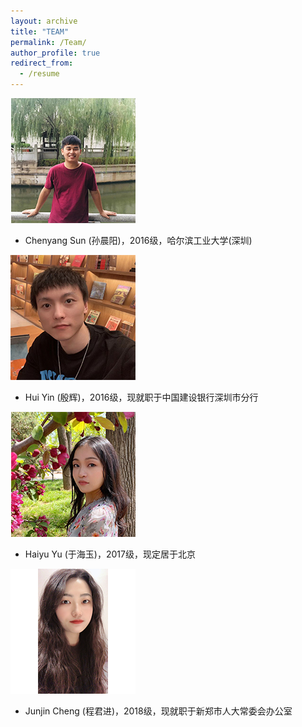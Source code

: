 ```yaml
---
layout: archive
title: "TEAM"
permalink: /Team/
author_profile: true
redirect_from:
  - /resume
---
```


![avatar](../images/sunchenyang.png)

* Chenyang Sun (孙晨阳)，2016级，哈尔滨工业大学(深圳)

![avatar](../images/yinhui.png)

* Hui Yin (殷辉)，2016级，现就职于中国建设银行深圳市分行

![avatar](../images/yuhaiyu.png)

* Haiyu Yu (于海玉)，2017级，现定居于北京

![avatar](../images/chengjunjin.png)

* Junjin Cheng (程君进)，2018级，现就职于新郑市人大常委会办公室

